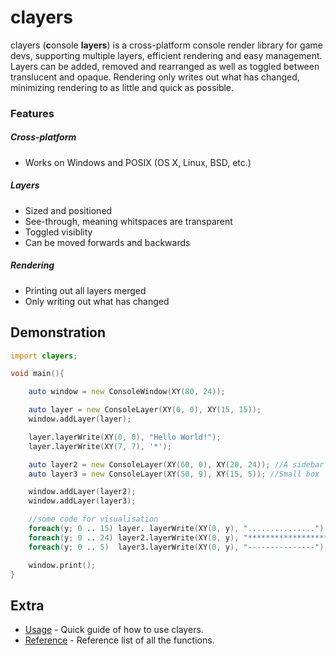 # clayers
clayers (**c**onsole **layers**) is a cross-platform console render library for game devs, supporting multiple layers, efficient rendering and easy management. Layers can be added, removed and rearranged as well as toggled between translucent and opaque. Rendering only writes out what has changed, minimizing rendering to as little and quick as possible.

### Features

##### Cross-platform

* Works on Windows and POSIX (OS X, Linux, BSD, etc.)

##### Layers

* Sized and positioned
* See-through, meaning whitspaces are transparent
* Toggled visiblity
* Can be moved forwards and backwards

##### Rendering

* Printing out all layers merged
* Only writing out what has changed

## Demonstration
```d
import clayers;

void main(){

	auto window = new ConsoleWindow(XY(80, 24));

	auto layer = new ConsoleLayer(XY(0, 0), XY(15, 15));
	window.addLayer(layer);

	layer.layerWrite(XY(0, 0), "Hello World!");
	layer.layerWrite(XY(7, 7), '*');

	auto layer2 = new ConsoleLayer(XY(60, 0), XY(20, 24)); //A sidebar
	auto layer3 = new ConsoleLayer(XY(50, 9), XY(15, 5)); //Small box

	window.addLayer(layer2);
	window.addLayer(layer3);

	//some code for visualisation
	foreach(y; 0 .. 15) layer. layerWrite(XY(0, y), "...............");
	foreach(y; 0 .. 24) layer2.layerWrite(XY(0, y), "*********************");
	foreach(y; 0 .. 5)  layer3.layerWrite(XY(0, y), "---------------");

	window.print();
}
```

## Extra
* [Usage](../master/doc/USAGE.md) - Quick guide of how to use clayers.
* [Reference](../master/doc/REFERENCE.md) - Reference list of all the functions.

